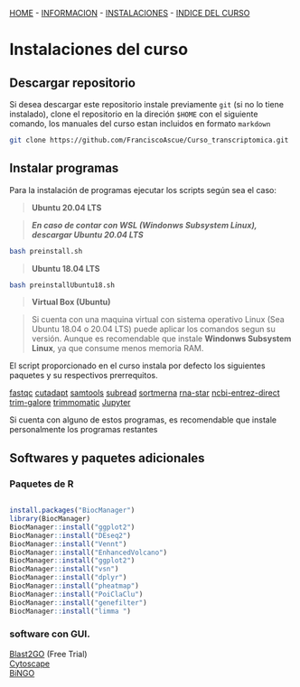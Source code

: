 [HOME](README.md) - [INFORMACION](README.md#organizador) - [INSTALACIONES](materiales.md) - [INDICE DEL CURSO](Indice.md)


Instalaciones del curso
=====================

## Descargar repositorio

Si desea descargar este repositorio instale previamente `git` (si no lo tiene instalado), clone el repositorio en la direción `$HOME` con el siguiente comando, los manuales del curso estan incluidos en formato `markdown`
```bash
git clone https://github.com/FranciscoAscue/Curso_transcriptomica.git   
```
## Instalar programas

Para la instalación de programas ejecutar los scripts según sea el caso:

>**Ubuntu 20.04 LTS**

>***En caso de contar con WSL (Windonws Subsystem Linux), descargar Ubuntu 20.04 LTS***

```bash
bash preinstall.sh
```

>**Ubuntu 18.04 LTS**

```bash 
bash preinstallUbuntu18.sh
```

>**Virtual Box (Ubuntu)**   

>Si cuenta con una maquina virtual con sistema operativo Linux (Sea Ubuntu 18.04 o 20.04 LTS) puede aplicar los comandos segun su versión. Aunque es recomendable que  instale **Windonws Subsystem Linux**, ya que consume menos memoria RAM.

El script proporcionado en el curso instala por defecto los siguientes paquetes y su respectivos prerrequitos.  

[fastqc](https://github.com/s-andrews/FastQC) [cutadapt](https://github.com/marcelm/cutadapt) [samtools](https://github.com/samtools/samtools) [subread](https://github.com/torkian/subread-1.6.1) [sortmerna](https://bioinfo.lifl.fr/RNA/sortmerna/) [rna-star](https://github.com/alexdobin/STAR) [ncbi-entrez-direct](https://www.ncbi.nlm.nih.gov/books/NBK25501/) [trim-galore](https://github.com/FelixKrueger/TrimGalore) [trimmomatic](https://github.com/timflutre/trimmomatic) [Jupyter](https://github.com/jupyter)


Si cuenta con alguno de estos programas, es recomendable que instale personalmente los programas restantes

## Softwares y paquetes adicionales

### Paquetes de R
```r

install.packages("BiocManager")
library(BiocManager)
BiocManager::install("ggplot2")
BiocManager::install("DEseq2")
BiocManager::install("Vennt")
BiocManager::install("EnhancedVolcano")
BiocManager::install("ggplot2")
BiocManager::install("vsn")
BiocManager::install("dplyr")
BiocManager::install("pheatmap")
BiocManager::install("PoiClaClu")
BiocManager::install("genefilter")
BiocManager::install("limma ")

```

### software con GUI.

[Blast2GO](https://www.blast2go.com/) (Free Trial)    
[Cytoscape](https://cytoscape.org/)     
[BiNGO](https://www.psb.ugent.be/cbd/papers/BiNGO/Home.html)   
